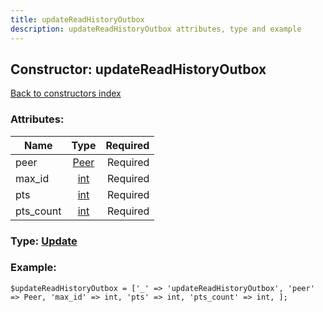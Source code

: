 ```yaml
---
title: updateReadHistoryOutbox
description: updateReadHistoryOutbox attributes, type and example
---
```

## Constructor: updateReadHistoryOutbox  
[Back to constructors index](index.md)



### Attributes:

| Name     |    Type       | Required |
|----------|:-------------:|---------:|
|peer|[Peer](../types/Peer.md) | Required|
|max\_id|[int](../types/int.md) | Required|
|pts|[int](../types/int.md) | Required|
|pts\_count|[int](../types/int.md) | Required|



### Type: [Update](../types/Update.md)


### Example:

```
$updateReadHistoryOutbox = ['_' => 'updateReadHistoryOutbox', 'peer' => Peer, 'max_id' => int, 'pts' => int, 'pts_count' => int, ];
```